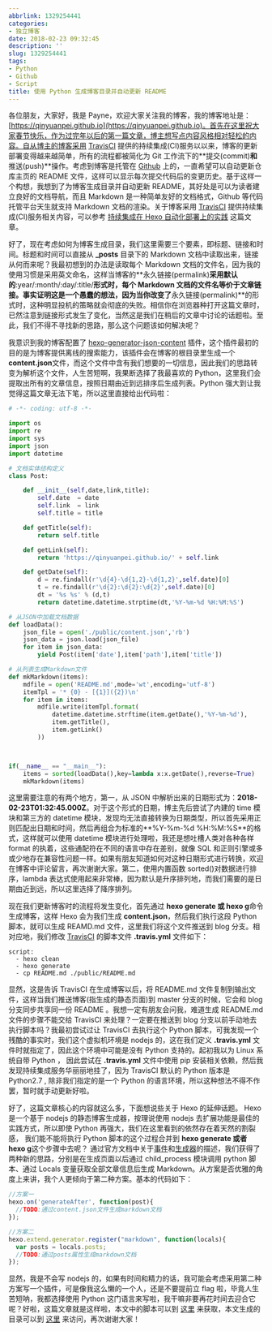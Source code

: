 ```yaml
---
abbrlink: 1329254441
categories:
- 独立博客
date: 2018-02-23 09:32:45
description: ''
slug: 1329254441
tags:
- Python
- Github
- Script
title: 使用 Python 生成博客目录并自动更新 README
---
```


各位朋友，大家好，我是 Payne，欢迎大家关注我的博客，我的博客地址是：[https://qinyuanpei.github.io](https://qinyuanpei.github.io)。首先在这里祝大家春节快乐，作为过完年以后的第一篇文章，博主想写点内容风格相对轻松的内容。自从博主的博客采用 [TravisCI](https://www.travis-ci.org/) 提供的持续集成(CI)服务以以来，博客的更新部署变得越来越简单，所有的流程都被简化为 Git 工作流下的**提交(commit)**和**推送(push)**操作。考虑到博客是托管在 [Github](https://github.com/qinyuanpei/qinyuanpei.github.io) 上的，一直希望可以自动更新仓库主页的 README 文件，这样可以显示每次提交代码后的变更历史。基于这样一个构想，我想到了为博客生成目录并自动更新 README，其好处是可以为读者建立良好的文档导航，而且 Markdown 是一种简单友好的文档格式，Github 等代码托管平台天生就支持 Markdown 文档的渲染。关于博客采用 [TravisCI](https://www.travis-ci.org/)  提供持续集成(CI)服务相关内容，可以参考 [持续集成在 Hexo 自动化部署上的实践](https://qinyuanpei.github.io/posts/3521618732/) 这篇文章。

好了，现在考虑如何为博客生成目录，我们这里需要三个要素，即标题、链接和时间。标题和时间可以直接从 **_posts** 目录下的 Markdown 文档中读取出来，链接从何而来呢？我最初想到的办法是读取每个 Markdown 文档的文件名，因为我的使用习惯是采用英文命名，这样当博客的**永久链接(permalink)**采用默认的**:year/:month/:day/:title/**形式时，每个 Markdown 文档的文件名等价于文章链接。事实证明这是一个愚蠢的想法，因为当你改变了**永久链接(permalink)**的形式时，这种明显投机的策略就会彻底的失败。相信你在浏览器种打开这篇文章时，已然注意到链接形式发生了变化，当然这是我们在稍后的文章中讨论的话题啦。至此，我们不得不寻找新的思路，那么这个问题该如何解决呢？

我意识到我的博客配置了 [hexo-generator-json-content](https://github.com/alexbruno/hexo-generator-json-content) 插件，这个插件最初的目的是为博客提供离线的搜索能力，该插件会在博客的根目录里生成一个**content.json**文件，而这个文件中含有我们想要的一切信息，因此我们的思路转变为解析这个文件，人生苦短啊，我果断选择了我最喜欢的 Python，这里我们会提取出所有的文章信息，按照日期由近到远排序后生成列表。Python 强大到让我觉得这篇文章无法下笔，所以这里直接给出代码啦：
```Python
# -*- coding: utf-8 -*-

import os
import re
import sys
import json
import datetime

# 文档实体结构定义
class Post:

    def __init__(self,date,link,title):
        self.date  = date
        self.link  = link
        self.title = title

    def getTitle(self):
        return self.title

    def getLink(self):
        return 'https://qinyuanpei.github.io/' + self.link

    def getDate(self):
        d = re.findall(r'\d{4}-\d{1,2}-\d{1,2}',self.date)[0]
        t = re.findall(r'\d{2}:\d{2}:\d{2}',self.date)[0]
        dt = '%s %s' % (d,t)
        return datetime.datetime.strptime(dt,'%Y-%m-%d %H:%M:%S')

# 从JSON中加载文档数据
def loadData():
    json_file = open('./public/content.json','rb')
    json_data = json.load(json_file)
    for item in json_data:
        yield Post(item['date'],item['path'],item['title'])

# 从列表生成Markdown文件
def mkMarkdown(items):
    mdfile = open('README.md',mode='wt',encoding='utf-8')
    itemTpl = '* {0} - [{1}]({2})\n'
    for item in items:
        mdfile.write(itemTpl.format(
            datetime.datetime.strftime(item.getDate(),'%Y-%m-%d'),
            item.getTitle(),
            item.getLink()
        ))



if(__name__ == "__main__"):
    items = sorted(loadData(),key=lambda x:x.getDate(),reverse=True)
    mkMarkdown(items)
```
这里需要注意的有两个地方，第一，从 JSON 中解析出来的日期形式为：**2018-02-23T01:32:45.000Z**。对于这个形式的日期，博主先后尝试了内建的 time 模块和第三方的 datetime 模块，发现均无法直接转换为日期类型，所以首先采用正则匹配出日期和时间，然后再组合为标准的**%Y-%m-%d %H:%M:%S**的格式，这样就可以使用 datetime 模块进行处理啦，我还是想吐槽人类对各种各样 format 的执着，这些通配符在不同的语言中存在差别，就像 SQL 和正则引擎或多或少地存在兼容性问题一样。如果有朋友知道如何对这种日期形式进行转换，欢迎在博客中评论留言，再次谢谢大家。第二，使用内置函数 sorted()对数据进行排序，lambda 表达式使用起来非常棒，因为默认是升序排列地，而我们需要的是日期由近到远，所以这里选择了降序排列。

现在我们更新博客时的流程将发生变化，首先通过 **hexo generate 或 hexo g**命令生成博客，这样 Hexo 会为我们生成 **content.json**，然后我们执行这段 Python 脚本，就可以生成 REAMD.md 文件，这里我们将这个文件推送到 blog 分支。相对应地，我们修改 [TravisCI](https://www.travis-ci.org/) 的脚本文件 **.travis.yml** 文件如下：
```Shell
script:
  - hexo clean
  - hexo generate
  - cp README.md ./public/README.md
```
显然，这是告诉 TravisCI 在生成博客以后，将 README.md 文件复制到输出文件，这样当我们推送博客(指生成的静态页面)到 master 分支的时候，它会和 blog 分支同步共享同一份 README 。我想一定有朋友会问我，难道生成 README.md 文件的步骤不能交给 TravisCI 来处理？一定要在推送到 blog 分支以前手动地去执行脚本吗？我最初尝试过让 TravisCI 去执行这个 Python 脚本，可我发现一个残酷的事实时，我们这个虚拟机环境是 nodejs 的，这在我们定义 **.travis.yml** 文件时就指定了，因此这个环境中可能是没有 Python 支持的。起初我以为 Linux 系统自带 Python ， 因此尝试在 **.travis.yml** 文件中使用 pip 安装相关依赖，然后我发现持续集成服务华丽丽地挂了，因为 TravisCI 默认的 Python 版本是 Python2.7 , 除非我们指定的是一个 Python 的语言环境，所以这种想法不得不作罢，暂时就手动更新好啦。

好了，这篇文章核心的内容就这么多，下面想说些关于 Hexo 的延伸话题。 Hexo 是一个基于 nodejs 的静态博客生成器，按理说使用 nodejs 去扩展功能是最佳的实践方式，所以即使 Python 再强大，我们在这里看到的依然存在着天然的割裂感， 我们能不能将执行 Python 脚本的这个过程合并到 **hexo generate 或者 hexo g**这个步骤中去呢？ 通过官方文档中关于[事件](https://hexo.io/api/events.html)和[生成器](https://hexo.io/api/events.html)的描述，我们获得了两种新的思路，分别是在生成页面以后通过 child_process 模块调用 python 脚本、通过 Locals 变量获取全部文章信息后生成 Markdown。从方案是否优雅的角度上来讲，我个人更倾向于第二种方案。基本的代码如下：
```JavaScript
//方案一
hexo.on('generateAfter', function(post){
  //TODO:通过content.json文件生成markdown文档
});

//方案二
hexo.extend.generator.register("markdown", function(locals){
  var posts = locals.posts;
  //TODO:通过posts属性生成markdown文档
});
```
显然，我是不会写 nodejs 的，如果有时间和精力的话，我可能会考虑采用第二种方案写一个插件，可是像我这么懒的一个人，还是不要提前立 flag 啦，毕竟人生苦短呐，我都选择使用 Python 这门语言来写啦，我干嘛非要再花时间去迎合它呢？好啦，这篇文章就是这样啦，本文中的脚本可以到 [这里](https://github.com/qinyuanpei/BlogScripts/blob/master/HexoBlog.py) 来获取，本文生成的目录可以到 [这里](https://github.com/qinyuanpei/qinyuanpei.github.io) 来访问，再次谢谢大家！